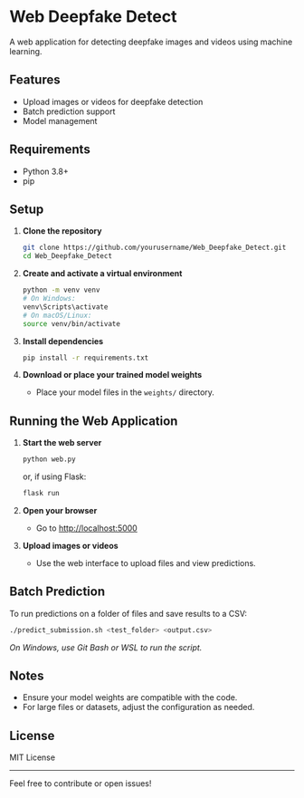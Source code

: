 # Web Deepfake Detect

A web application for detecting deepfake images and videos using machine learning.

## Features

- Upload images or videos for deepfake detection
- Batch prediction support
- Model management

## Requirements

- Python 3.8+
- pip

## Setup

1. **Clone the repository**
   ```bash
   git clone https://github.com/yourusername/Web_Deepfake_Detect.git
   cd Web_Deepfake_Detect
   ```

2. **Create and activate a virtual environment**
   ```bash
   python -m venv venv
   # On Windows:
   venv\Scripts\activate
   # On macOS/Linux:
   source venv/bin/activate
   ```

3. **Install dependencies**
   ```bash
   pip install -r requirements.txt
   ```

4. **Download or place your trained model weights**
   - Place your model files in the `weights/` directory.

## Running the Web Application

1. **Start the web server**
   ```bash
   python web.py
   ```
   or, if using Flask:
   ```bash
   flask run
   ```

2. **Open your browser**
   - Go to [http://localhost:5000](http://localhost:5000)

3. **Upload images or videos**
   - Use the web interface to upload files and view predictions.

## Batch Prediction

To run predictions on a folder of files and save results to a CSV:
```bash
./predict_submission.sh <test_folder> <output.csv>
```
*On Windows, use Git Bash or WSL to run the script.*

## Notes

- Ensure your model weights are compatible with the code.
- For large files or datasets, adjust the configuration as needed.

## License

MIT License

---
Feel free to contribute or open issues!